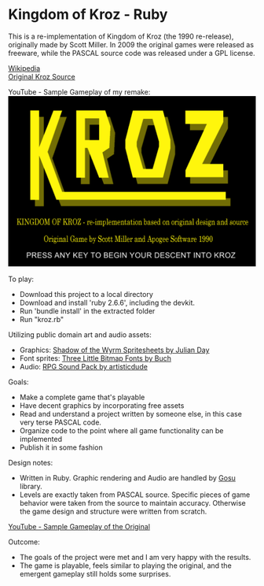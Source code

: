 # Kingdom of Kroz - Ruby

This is a re-implementation of Kingdom of Kroz (the 1990 re-release), originally made by Scott Miller.
In 2009 the original games were released as freeware, while the PASCAL source code was released under a GPL license.

[Wikipedia](https://en.wikipedia.org/wiki/Kroz)  
[Original Kroz Source](https://github.com/tangentforks/kroz)  

YouTube - Sample Gameplay of my remake:  
[![YouTube - Sample Gameplay of my remake](/images/screenshot.png?raw=true)](https://youtu.be/FaLTRXlnCYI) 

To play:
* Download this project to a local directory
* Download and install 'ruby 2.6.6', including the devkit.
* Run 'bundle install' in the extracted folder
* Run "kroz.rb"

Utilizing public domain art and audio assets:
* Graphics: [Shadow of the Wyrm Spritesheets by Julian Day](https://www.shadowofthewyrm.org/downloads.html)
* Font sprites: [Three Little Bitmap Fonts by Buch](https://opengameart.org/content/three-little-bitmap-fonts)		
* Audio: [RPG Sound Pack by artisticdude](https://opengameart.org/content/rpg-sound-pack)

Goals:
* Make a complete game that's playable
* Have decent graphics by incorporating free assets
* Read and understand a project written by someone else, in this case very terse PASCAL code.
* Organize code to the point where all game functionality can be implemented
* Publish it in some fashion

Design notes:
* Written in Ruby.  Graphic rendering and Audio are handled by [Gosu](https://www.libgosu.org/) library.  		
* Levels are exactly taken from PASCAL source.  Specific pieces of game behavior were taken from the source to maintain accuracy.  Otherwise the game design and structure were written from scratch.
 
[YouTube - Sample Gameplay of the Original](https://www.youtube.com/watch?v=Kj2DMAtnS58&ab_channel=Squakenet)  

Outcome:
* The goals of the project were met and I am very happy with the results.  
* The game is playable, feels similar to playing the original, and the emergent gameplay still holds some surprises.
